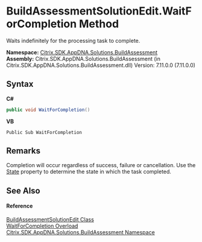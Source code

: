 # BuildAssessmentSolutionEdit.WaitForCompletion Method 
 

Waits indefinitely for the processing task to complete.

**Namespace:**&nbsp;[Citrix.SDK.AppDNA.Solutions.BuildAssessment](853bdb50-ea5c-dc0d-0be0-7254b6c38034.md)<br />**Assembly:**&nbsp;Citrix.SDK.AppDNA.Solutions.BuildAssessment (in Citrix.SDK.AppDNA.Solutions.BuildAssessment.dll) Version: 7.11.0.0 (7.11.0.0)

## Syntax

**C#**
```csharp
public void WaitForCompletion()
```

**VB**
```vbnet
Public Sub WaitForCompletion
```


## Remarks
Completion will occur regardless of success, failure or cancellation. Use the <a href="b27fdd6d-04c9-18fb-f3bc-346e9f378485">State</a> property to determine the state in which the task completed.

## See Also


#### Reference
<a href="f858a561-981c-607c-779a-d8dc2cabfc3b">BuildAssessmentSolutionEdit Class</a><br /><a href="5d5ff5c1-77cf-da00-5ee7-71e605b47fa0">WaitForCompletion Overload</a><br /><a href="853bdb50-ea5c-dc0d-0be0-7254b6c38034">Citrix.SDK.AppDNA.Solutions.BuildAssessment Namespace</a><br />